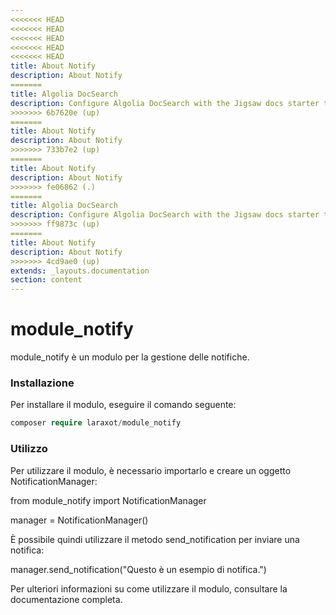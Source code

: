 ```yaml
---
<<<<<<< HEAD
<<<<<<< HEAD
<<<<<<< HEAD
<<<<<<< HEAD
<<<<<<< HEAD
title: About Notify
description: About Notify
=======
title: Algolia DocSearch
description: Configure Algolia DocSearch with the Jigsaw docs starter template
>>>>>>> 6b7620e (up)
=======
title: About Notify
description: About Notify
>>>>>>> 733b7e2 (up)
=======
title: About Notify
description: About Notify
>>>>>>> fe06862 (.)
=======
title: Algolia DocSearch
description: Configure Algolia DocSearch with the Jigsaw docs starter template
>>>>>>> ff9873c (up)
=======
title: About Notify
description: About Notify
>>>>>>> 4cd9ae0 (up)
extends: _layouts.documentation
section: content
---
```


# module_notify

module_notify è un modulo per la gestione delle notifiche.

### Installazione

Per installare il modulo, eseguire il comando seguente:

```php
composer require laraxot/module_notify
```

### Utilizzo

Per utilizzare il modulo, è necessario importarlo e creare un oggetto NotificationManager:

from module_notify import NotificationManager

manager = NotificationManager()

È possibile quindi utilizzare il metodo send_notification per inviare una notifica:

manager.send_notification("Questo è un esempio di notifica.")

Per ulteriori informazioni su come utilizzare il modulo, consultare la documentazione completa.